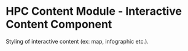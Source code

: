 HPC Content Module - Interactive Content Component
============================================================

Styling of interactive content (ex: map, infographic etc.).
